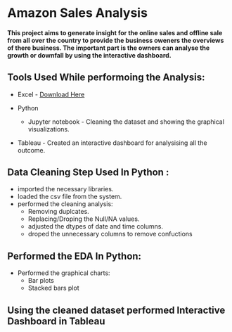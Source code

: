 # Amazon Sales Analysis 

#### This project aims to generate insight for the online sales and offline sale from all over the country to provide the business oweners the overviews of there business. The important part is the owners can analyse the growth or downfall by using the interactive dashboard.

## Tools Used While performoing the Analysis:
- Excel - [Download Here](https://drive.google.com/file/d/10sofXyF6NjwN6ngLyFfiPI-CUDpeqaN_/view)

- Python
  - Jupyter notebook - Cleaning the dataset and showing the graphical visualizations.

- Tableau - Created an interactive dashboard for analysising all the outcome.
  

## Data Cleaning Step Used In Python :
- imported the necessary libraries.
- loaded the csv file from the system.
- performed the cleaning analysis:
  - Removing duplcates.
  - Replacing/Droping the Null/NA values.
  - adjusted the dtypes of date and time columns.
  - droped the unnecessary columns to remove confuctions

## Performed the EDA In Python:
- Performed the graphical charts:
  - Bar plots
  - Stacked bars plot

## Using the cleaned dataset performed Interactive Dashboard in Tableau
